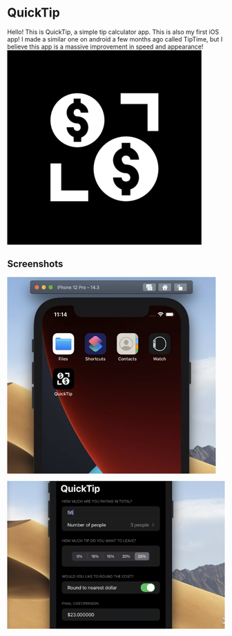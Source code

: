 # QuickTip
Hello! This is QuickTip, a simple tip calculator app. This is also my first iOS app! I made a similar one on android a few months ago called TipTime, but I believe this app is a massive improvement in speed and appearance!
![icon](appIcon.png)

## Screenshots

![screenshot1](screenshot1.png)

![screenshot2](screenshot2.png)

